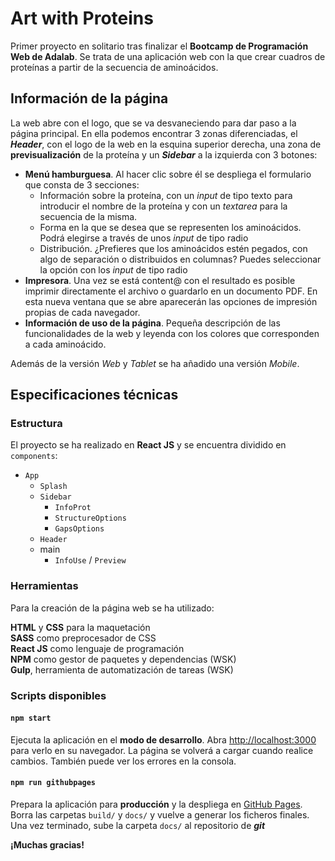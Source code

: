 # Art with Proteins

Primer proyecto en solitario tras finalizar el **Bootcamp de Programación Web de Adalab**. Se trata de una aplicación web con la que crear cuadros de proteínas a partir de la secuencia de aminoácidos.

## Información de la página

La web abre con el logo, que se va desvaneciendo para dar paso a la página principal. En ella podemos encontrar 3 zonas diferenciadas, el **_Header_**, con el logo de la web en la esquina superior derecha, una zona de **previsualización** de la proteína y un **_Sidebar_** a la izquierda con 3 botones:

- **Menú hamburguesa**. Al hacer clic sobre él se despliega el formulario que consta de 3 secciones:
  - Información sobre la proteína, con un _input_ de tipo texto para introducir el nombre de la proteína y con un _textarea_ para la secuencia de la misma.
  - Forma en la que se desea que se representen los aminoácidos. Podrá elegirse a través de unos _input_ de tipo radio
  - Distribución. ¿Prefieres que los aminoácidos estén pegados, con algo de separación o distribuidos en columnas? Puedes seleccionar la opción con los _input_ de tipo radio
- **Impresora**. Una vez se está content@ con el resultado es posible imprimir directamente el archivo o guardarlo en un documento PDF. En esta nueva ventana que se abre aparecerán las opciones de impresión propias de cada navegador.
- **Información de uso de la página**. Pequeña descripción de las funcionalidades de la web y leyenda con los colores que corresponden a cada aminoácido.

Además de la versión _Web_ y _Tablet_ se ha añadido una versión _Mobile_.

## Especificaciones técnicas

### Estructura

El proyecto se ha realizado en **React JS** y se encuentra dividido en `components`:

- `App`
  - `Splash`
  - `Sidebar`
    - `InfoProt`
    - `StructureOptions`
    - `GapsOptions`
  - `Header`
  - main
    - `InfoUse` / `Preview`

### Herramientas

Para la creación de la página web se ha utilizado:

**HTML** y **CSS** para la maquetación  
**SASS** como preprocesador de CSS  
**React JS** como lenguaje de programación  
**NPM** como gestor de paquetes y dependencias (WSK)  
**Gulp**, herramienta de automatización de tareas (WSK)

### Scripts disponibles

#### `npm start`

Ejecuta la aplicación en el **modo de desarrollo**.
Abra [http://localhost:3000](http://localhost:3000) para verlo en su navegador.
La página se volverá a cargar cuando realice cambios.
También puede ver los errores en la consola.

#### `npm run githubpages`

Prepara la aplicación para **producción** y la despliega en [GitHub Pages](https://pages.github.com/).
Borra las carpetas `build/` y `docs/` y vuelve a generar los ficheros finales.
Una vez terminado, sube la carpeta `docs/` al repositorio de **_git_**

**¡Muchas gracias!**
